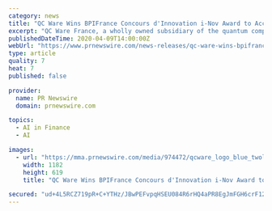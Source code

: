 ```yaml
---
category: news
title: "QC Ware Wins BPIFrance Concours d'Innovation i-Nov Award to Accelerate Quantum Machine Learning in France"
excerpt: "QC Ware France, a wholly owned subsidiary of the quantum computing-as-a-service company QC Ware, today announced that it has been selected"
publishedDateTime: 2020-04-09T14:00:00Z
webUrl: "https://www.prnewswire.com/news-releases/qc-ware-wins-bpifrance-concours-dinnovation-i-nov-award-to-accelerate-quantum-machine-learning-in-france-301037988.html"
type: article
quality: 7
heat: 7
published: false

provider:
  name: PR Newswire
  domain: prnewswire.com

topics:
  - AI in Finance
  - AI

images:
  - url: "https://mma.prnewswire.com/media/974472/qcware_logo_blue_twoline_Logo.jpg?p=facebook"
    width: 1182
    height: 619
    title: "QC Ware Wins BPIFrance Concours d'Innovation i-Nov Award to Accelerate Quantum Machine Learning in France"

secured: "ud+4L5RCZ719pR+C+YTHz/JBwPEFvpqHSEU084R6rHQ4aPR8EgJmFGH6crF12YDxNbgP2qqUiGl6bfZMqxe+J/OJCU4DSElA0Q4v9h4kugDXTDFUecTwhCU1h0F3XQ4LEVspv/mnpJu6R9al/DDZSNbi/9icq8Uwleo0oM3C1mDGidlcjYuiO8KT8mmEsJrBonolGmn0pPKwOTYUgRVHM4uBzm+A8qXVUYCLGyD7vf9npipZmyDOsQuqP7XYQZmjiRWnaDFu23kv+aZa3QPmDtOP9jC+Zir4qlqIa4xj9KKKs/6Qd32e11dMs3CLep6l;ixeGceOodcOhTmJXz2Oy9g=="
---
```


